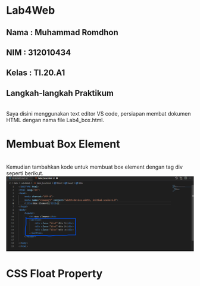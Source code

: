 # Lab4Web

## Nama     : Muhammad Romdhon
## NIM      : 312010434
## Kelas    : TI.20.A1

## Langkah-langkah Praktikum
<br>Saya disini menggunakan text editor VS code, persiapan membat dokumen HTML dengan nama file Lab4_box.html.

# Membuat Box Element
<br>Kemudian tambahkan kode untuk membuat box element dengan tag div seperti berikut.
![p](gambar/ss1.png)

# CSS Float Property